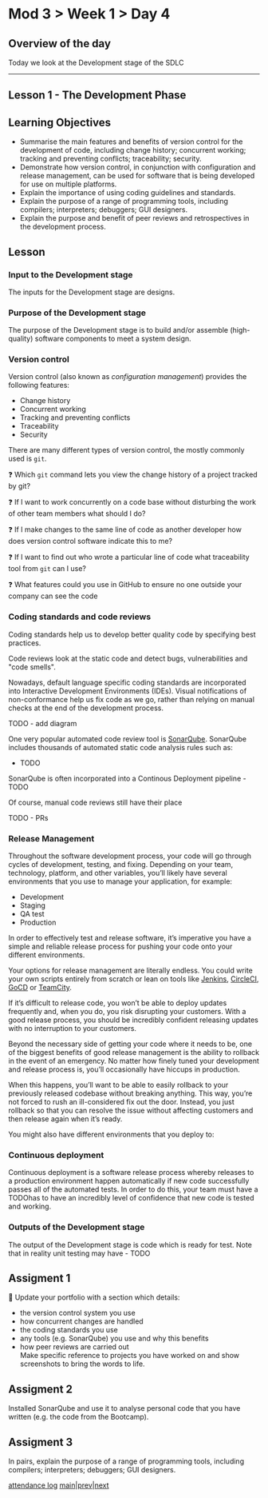 # Mod 3 > Week 1 > Day 4

## Overview of the day

Today we look at the Development stage of the SDLC

----
## Lesson 1 - The Development Phase

## Learning Objectives

*   Summarise the main features and benefits of version control for the development of code, including change history; concurrent working; tracking and preventing conflicts; traceability; security.
*   Demonstrate how version control, in conjunction with configuration and release management, can be used for software that is being developed for use on multiple platforms.
*   Explain the importance of using coding guidelines and standards.
*   Explain the purpose of a range of programming tools, including compilers; interpreters; debuggers; GUI designers.
*   Explain the purpose and benefit of peer reviews and retrospectives in the development process.

## Lesson

### Input to the Development stage
The inputs for the Development stage are designs. 

### Purpose of the Development stage
The purpose of the Development stage is to build and/or assemble (high-quality) software components to meet a system design.

### Version control
Version control (also known as _configuration management_) provides the following features:

*   Change history
*   Concurrent working
*   Tracking and preventing conflicts
*   Traceability
*   Security

There are many different types of version control, the mostly commonly used is `git`.

❓ Which `git` command lets you view the change history of a project tracked by git?

❓ If I want to work concurrently on a code base without disturbing the work of other team members what should I do?

❓ If I make changes to the same line of code as another developer how does version control software indicate this to me?

❓ If I want to find out who wrote a particular line of code what traceability tool from `git` can I use?

❓ What features could you use in GitHub to ensure no one outside your company can see the code

### Coding standards and code reviews
Coding standards help us to develop better quality code by specifying best practices.

Code reviews look at the static code and detect bugs, vulnerabilities and "code smells". 

Nowadays, default language specific coding standards are incorporated into Interactive Development Environments (IDEs). Visual notifications of non-conformance help us fix code as we go, rather than relying on manual checks at the end of the development process. 

TODO - add diagram

One very popular automated code review tool is [SonarQube](https://www.sonarqube.org/). SonarQube includes thousands of automated static code analysis rules such as:
* TODO

SonarQube is often incorporated into a Continous Deployment pipeline - TODO

Of course, manual code reviews still have their place

TODO - PRs

### Release Management

Throughout the software development process, your code will go through cycles of development, testing, and fixing. Depending on your team, technology, platform, and other variables, you’ll likely have several environments that you use to manage your application, for example:

*   Development
*   Staging
*   QA test
*   Production

In order to effectively test and release software, it’s imperative you have a simple and reliable release process for pushing your code onto your different environments.

Your options for release management are literally endless. You could write your own scripts entirely from scratch or lean on tools like [Jenkins](https://www.jenkins.io/), [CircleCI](https://circleci.com/), [GoCD](https://www.gocd.org/) or [TeamCity](https://www.jetbrains.com/teamcity/).

If it’s difficult to release code, you won’t be able to deploy updates frequently and, when you do, you risk disrupting your customers. With a good release process, you should be incredibly confident releasing updates with no interruption to your customers. 

Beyond the necessary side of getting your code where it needs to be, one of the biggest benefits of good release management is the ability to rollback in the event of an emergency. No matter how finely tuned your development and release process is, you’ll occasionally have hiccups in production.

When this happens, you’ll want to be able to easily rollback to your previously released codebase without breaking anything. This way, you’re not forced to rush an ill-considered fix out the door. Instead, you just rollback so that you can resolve the issue without affecting customers and then release again when it’s ready.

You might also have different environments that you deploy to:


### Continuous deployment

Continuous deployment is a software release process whereby releases to a production environment happen automatically if new code successfully passes all of the automated tests. In order to do this, your team must have a TODOhas to have an incredibly level of confidence that new code is tested and working. 

### Outputs of the Development stage
The output of the Development stage is code which is ready for test. Note that in reality unit testing may have - TODO

## Assigment 1

📄 Update your portfolio with a section which details:
   * the version control system you use
   * how concurrent changes are handled
   * the coding standards you use 
   * any tools (e.g. SonarQube) you use and why this benefits
   * how peer reviews are carried out   
Make specific reference to projects you have worked on and show screenshots to bring the words to life.

## Assigment 2
Installed SonarQube and use it to analyse personal code that you have written (e.g. the code from the Bootcamp). 

## Assigment 3
In pairs, explain the purpose of a range of programming tools, including compilers; interpreters; debuggers; GUI designers.


[attendance log](https://platform.multiverse.io/apprentice/attendance-log/201)
[main](/swe)|[prev](/swe/mod3/wk1/day3.html)|[next](/swe/mod3/wk1/day5.html)